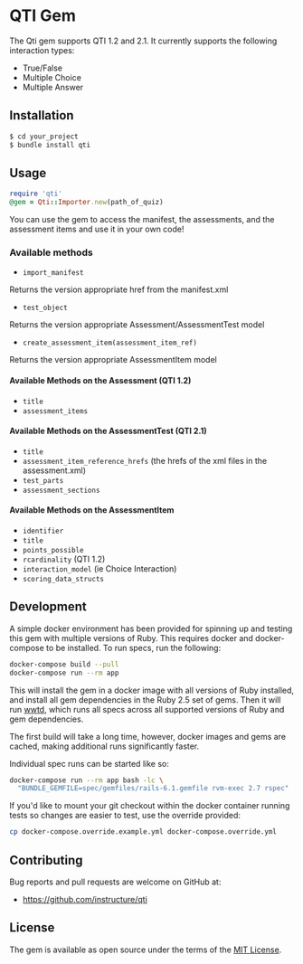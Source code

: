 # QTI Gem

The Qti gem supports QTI 1.2 and 2.1. It currently supports the following interaction types:

  - True/False
  - Multiple Choice
  - Multiple Answer


## Installation

```sh
$ cd your_project
$ bundle install qti
```


## Usage

```rb
require 'qti'
@gem = Qti::Importer.new(path_of_quiz)
```

You can use the gem to access the manifest, the assessments, and the assessment
items and use it in your own code!

### Available methods

   - `import_manifest`

Returns the version appropriate href from the manifest.xml

   - `test_object`

Returns the version appropriate Assessment/AssessmentTest model

  - `create_assessment_item(assessment_item_ref)`

Returns the version appropriate AssessmentItem model

#### Available Methods on the Assessment (QTI 1.2)
  - `title`
  - `assessment_items`

#### Available Methods on the AssessmentTest (QTI 2.1)
  - `title`
  - `assessment_item_reference_hrefs` (the hrefs of the xml files in the assessment.xml)
  - `test_parts`
  - `assessment_sections`

#### Available Methods on the AssessmentItem
  - `identifier`
  - `title`
  - `points_possible`
  - `rcardinality` (QTI 1.2)
  - `interaction_model` (ie Choice Interaction)
  - `scoring_data_structs`


## Development

A simple docker environment has been provided for spinning up and testing this
gem with multiple versions of Ruby. This requires docker and docker-compose to
be installed. To run specs, run the following:

```bash
docker-compose build --pull
docker-compose run --rm app
```

This will install the gem in a docker image with all versions of Ruby installed,
and install all gem dependencies in the Ruby 2.5 set of gems. Then it will run
[wwtd](https://github.com/grosser/wwtd), which runs all specs across all
supported versions of Ruby and gem dependencies.

The first build will take a long time, however, docker images and gems are
cached, making additional runs significantly faster.

Individual spec runs can be started like so:

```bash
docker-compose run --rm app bash -lc \
  "BUNDLE_GEMFILE=spec/gemfiles/rails-6.1.gemfile rvm-exec 2.7 rspec"
```

If you'd like to mount your git checkout within the docker container running
tests so changes are easier to test, use the override provided:

```bash
cp docker-compose.override.example.yml docker-compose.override.yml
```


## Contributing

Bug reports and pull requests are welcome on GitHub at:

- https://github.com/instructure/qti


## License

The gem is available as open source under the terms of the
[MIT License](http://opensource.org/licenses/MIT).
